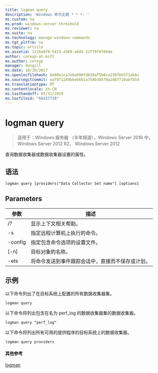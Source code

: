 ```yaml
---
title: logman query
description: 'Windows 命令主题 * * *- '
ms.custom: na
ms.prod: windows-server-threshold
ms.reviewer: na
ms.suite: na
ms.technology: manage-windows-commands
ms.tgt_pltfrm: na
ms.topic: article
ms.assetid: 1116a0f0-5415-4369-a045-12f79f8f66de
author: coreyp-at-msft
ms.author: coreyp
manager: dongill
ms.date: 10/16/2017
ms.openlocfilehash: 6e00e1ca7e6e090fd618af5b0ca2307bb573ab8c
ms.sourcegitcommit: eaf071249b6eb6b1a758b38579a2d87710abfb54
ms.translationtype: MT
ms.contentlocale: zh-CN
ms.lasthandoff: 05/31/2019
ms.locfileid: "66437718"
---
```

# <a name="logman-query"></a>logman query

>适用于：Windows 服务器 （半年频道），Windows Server 2016 中，Windows Server 2012 R2、 Windows Server 2012

查询数据收集器或数据收集器设置的属性。  

## <a name="syntax"></a>语法  
```  
logman query [providers|"Data Collector Set name"] [options]  
```  
## <a name="parameters"></a>Parameters  

|     参数      |                                 描述                                  |
|--------------------|------------------------------------------------------------------------------|
|         /?         |                       显示上下文相关帮助。                       |
| -s <computer name> |            指定远程计算机上执行的命令。             |
|  -config <value>   |           指定包含命令选项的设置文件。            |
|    [-n] <name>     |                          目标对象的名称。                          |
|        -ets        | 将命令发送到事件跟踪会话中，直接而不保存或计划。 |

## <a name="BKMK_examples"></a>示例  
以下命令列出了在目标系统上配置的所有数据收集器集。  
```  
logman query  
```  
以下命令将列出包含在名为 perf_log 的数据收集器集的数据收集器。  
```  
logman query "perf_log"  
```  
以下命令将列出所有可用的提供程序的目标系统上的数据收集器。  
```  
logman query providers  
```  
#### <a name="additional-references"></a>其他参考  
[logman](logman.md)  

